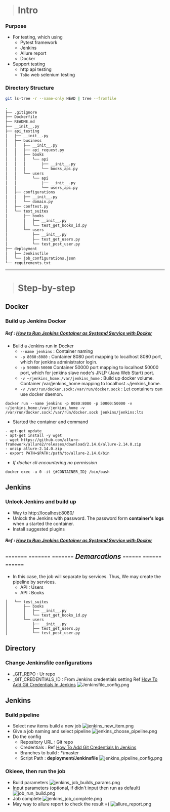 > # Intro
### **Purpose**
* For testing, which using
  * Pytest framework
  * Jenkins
  * Allure report
  * Docker
* Support testing
  * http api testing
  * `ToDo` web selenium testing

### **Directory Structure**
```bash
git ls-tree -r --name-only HEAD | tree --fromfile

.
├── .gitignore
├── Dockerfile
├── README.md
├── __init__.py
├── api_testing
│   ├── __init__.py
│   ├── business
│   │   ├── __init__.py
│   │   ├── api_request.py
│   │   ├── books
│   │   │   └── api
│   │   │       ├── __init__.py
│   │   │       └── books_api.py
│   │   └── users
│   │       └── api
│   │           ├── __init__.py
│   │           └── users_api.py
│   ├── configurations
│   │   ├── __init__.py
│   │   └── domain.py
│   ├── conftest.py
│   └── test_suites
│       ├── books
│       │   ├── __init__.py
│       │   └── test_get_books_id.py
│       └── users
│           ├── __init__.py
│           ├── test_get_users.py
│           └── test_post_user.py
├── deployment
│   ├── Jenkinsfile
│   └── job_configurations.json
└── requirements.txt

```

--- --- ---

> # Step-by-step

## **Docker**
### Build up Jenkins Docker
##### Ref : [How to Run Jenkins Container as Systemd Service with Docker](https://www.linuxtechi.com/run-jenkins-docker-container-systemd/)

* Build a Jenkins run in Docker
  * `--name jenkins` : Container naming
  * `-p 8080:8080` : Container 8080 port mapping to localhost 8080 port, which for jenkins administrator login.
  * `-p 50000:50000` Container 50000 port mapping to localhost 50000 port, which for jenkins slave node's JNLP (Java Web Start) port.
  * `-v ~/jenkins_home:/var/jenkins_home` : Build up docker volume. Container /var/jenkins_home mapping to localhost ~/jenkins_home.
  * `-v /var/run/docker.sock:/var/run/docker.sock` : Let containers can use docker daemon.
```commandline
docker run --name jenkins -p 8080:8080 -p 50000:50000 -v ~/jenkins_home:/var/jenkins_home -v /var/run/docker.sock:/var/run/docker.sock jenkins/jenkins:lts
```

* Started the container and command
```commandline
- apt-get update
- apt-get install -y wget
- wget https://github.com/allure-framework/allure2/releases/download/2.14.0/allure-2.14.0.zip
- unzip allure-2.14.0.zip
- export PATH=$PATH:/path/to/allure-2.14.0/bin
```

* _If docker cli encountering no permission_
```commandline
docker exec -u 0 -it {#CONTAINER_ID} /bin/bash
```

## **Jenkins**
### Unlock Jenkins and build up
* Way to http://localhost:8080/ 
* Unlock the Jenkins with password.
The password form **container's logs** when u started the container.
* Install suggested plugins

##### Ref : [How to Run Jenkins Container as Systemd Service with Docker](https://www.linuxtechi.com/run-jenkins-docker-container-systemd/)

## ------- ------- ------- _Demarcations_ ------ ------ ------


* In this case, the job will separate by services. 
Thus, We may create the pipeline by services.
  * API : Users
  * API : Books
```commandline
│   └── test_suites
│       ├── books
│       │   ├── __init__.py
│       │   └── test_get_books_id.py
│       └── users
│           ├── __init__.py
│           ├── test_get_users.py
│           └── test_post_user.py
```
## **Directory**
### Change Jenkinsfile configurations
* _GIT_REPO : Ur repo
* _GIT_CREDENTIALS_ID : From Jenkins credentials setting Ref [How To Add Git Credentials In Jenkins](https://www.cybrosys.com/blog/how-to-add-git-credentials-in-jenkins)
![Jenkinsfile_config.png](git_readme%2FJenkinsfile_config.png)

## **Jenkins**
### Build pipeline
* Select new items build a new job
![jenkins_new_item.png](git_readme%2Fjenkins_new_item.png)
* Give a job naming and select pipeline
![jenkins_choose_pipeline.png](git_readme%2Fjenkins_choose_pipeline.png)
* Do the config
  * Repository URL : Git repo
  * Credentials : Ref [How To Add Git Credentials In Jenkins](https://www.cybrosys.com/blog/how-to-add-git-credentials-in-jenkins)
  * Branches to build : */master
  * Script Path : **deployment/Jenkinsfile**
![jenkins_pipeline_config.png](git_readme%2Fjenkins_pipeline_config.png)

### Okieee, then run the job
* Build parameters
![jenkins_job_builds_params.png](git_readme%2Fjenkins_job_builds_params.png)
* Input parameters (optional, if didn't input then run as default)
![job_run_build.png](git_readme%2Fjob_run_build.png)
* Job complete
![jenkins_job_complete.png](git_readme%2Fjenkins_job_complete.png)
* May way to allure report to check the result =)
![allure_report.png](git_readme%2Fallure_report.png)